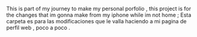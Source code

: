 This is part of my journey to make my personal porfolio , this project is for the changes that im gonna make from my iphone while im not home ;
Esta carpeta es para las modificaciones que le valla haciendo a mi pagina de perfil web , poco a poco .



